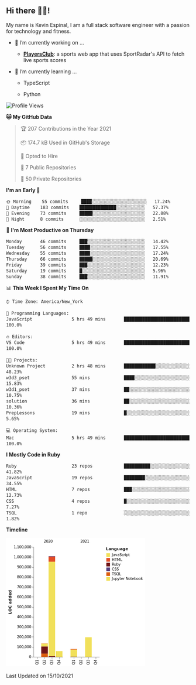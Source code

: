 ## Hi there 👋🏽!

My name is Kevin Espinal, I am a full stack software engineer with a passion for technology and fitness.

- 🔭 I’m currently working on ...

     - **[PlayersClub](https://playersclub.herokuapp.com/#/)**: a sports web app that uses SportRadar's API to fetch live sports scores

- 🌱 I’m currently learning ...

     - TypeScript
     
     - Python
     
<!--START_SECTION:waka-->
![Profile Views](http://img.shields.io/badge/Profile%20Views-0-blue)

**🐱 My GitHub Data** 

> 🏆 207 Contributions in the Year 2021
 > 
> 📦 174.7 kB Used in GitHub's Storage 
 > 
> 💼 Opted to Hire
 > 
> 📜 7 Public Repositories 
 > 
> 🔑 50 Private Repositories  
 > 
**I'm an Early 🐤** 

```text
🌞 Morning    55 commits     ████░░░░░░░░░░░░░░░░░░░░░   17.24% 
🌆 Daytime    183 commits    ██████████████░░░░░░░░░░░   57.37% 
🌃 Evening    73 commits     █████░░░░░░░░░░░░░░░░░░░░   22.88% 
🌙 Night      8 commits      ░░░░░░░░░░░░░░░░░░░░░░░░░   2.51%

```
📅 **I'm Most Productive on Thursday** 

```text
Monday       46 commits     ███░░░░░░░░░░░░░░░░░░░░░░   14.42% 
Tuesday      56 commits     ████░░░░░░░░░░░░░░░░░░░░░   17.55% 
Wednesday    55 commits     ████░░░░░░░░░░░░░░░░░░░░░   17.24% 
Thursday     66 commits     █████░░░░░░░░░░░░░░░░░░░░   20.69% 
Friday       39 commits     ███░░░░░░░░░░░░░░░░░░░░░░   12.23% 
Saturday     19 commits     █░░░░░░░░░░░░░░░░░░░░░░░░   5.96% 
Sunday       38 commits     ███░░░░░░░░░░░░░░░░░░░░░░   11.91%

```


📊 **This Week I Spent My Time On** 

```text
⌚︎ Time Zone: America/New_York

💬 Programming Languages: 
JavaScript               5 hrs 49 mins       █████████████████████████   100.0%

🔥 Editors: 
VS Code                  5 hrs 49 mins       █████████████████████████   100.0%

🐱‍💻 Projects: 
Unknown Project          2 hrs 48 mins       ████████████░░░░░░░░░░░░░   48.23% 
w3d3_pset                55 mins             ████░░░░░░░░░░░░░░░░░░░░░   15.83% 
w3d1_pset                37 mins             ██░░░░░░░░░░░░░░░░░░░░░░░   10.75% 
solution                 36 mins             ██░░░░░░░░░░░░░░░░░░░░░░░   10.36% 
PrepLessons              19 mins             █░░░░░░░░░░░░░░░░░░░░░░░░   5.65%

💻 Operating System: 
Mac                      5 hrs 49 mins       █████████████████████████   100.0%

```

**I Mostly Code in Ruby** 

```text
Ruby                     23 repos            ██████████░░░░░░░░░░░░░░░   41.82% 
JavaScript               19 repos            ████████░░░░░░░░░░░░░░░░░   34.55% 
HTML                     7 repos             ███░░░░░░░░░░░░░░░░░░░░░░   12.73% 
CSS                      4 repos             █░░░░░░░░░░░░░░░░░░░░░░░░   7.27% 
TSQL                     1 repo              ░░░░░░░░░░░░░░░░░░░░░░░░░   1.82%

```


**Timeline**

![Chart not found](https://raw.githubusercontent.com/espinalk212/espinalk212/main/charts/bar_graph.png) 


 Last Updated on 15/10/2021
<!--END_SECTION:waka-->


<!--
**espinalk212/espinalk212** is a ✨ _special_ ✨ repository because its `README.md` (this file) appears on your GitHub profile.

Here are some ideas to get you started:

- 🔭 I’m currently working on ...
- 🌱 I’m currently learning ...
- 👯 I’m looking to collaborate on ...
- 🤔 I’m looking for help with ...
- 💬 Ask me about ...
- 📫 How to reach me: ...
- 😄 Pronouns: ...
- ⚡ Fun fact: ...
-->
